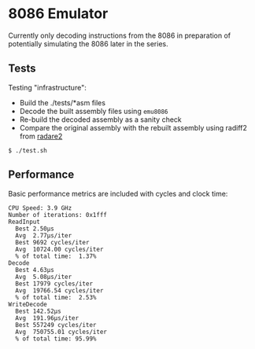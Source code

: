 # 8086 Emulator

Currently only decoding instructions from the 8086 in preparation of potentially simulating the 
8086 later in the series.

## Tests

Testing "infrastructure":

  * Build the ./tests/*asm files
  * Decode the built assembly files using `emu8086`
  * Re-build the decoded assembly as a sanity check
  * Compare the original assembly with the rebuilt assembly using radiff2 from [radare2](https://github.com/radareorg/radare2)

```
$ ./test.sh
```

## Performance

Basic performance metrics are included with cycles and clock time:

```
CPU Speed: 3.9 GHz
Number of iterations: 0x1fff
ReadInput
  Best 2.50µs
  Avg  2.77µs/iter
  Best 9692 cycles/iter
  Avg  10724.00 cycles/iter
  % of total time:  1.37%
Decode
  Best 4.63µs
  Avg  5.08µs/iter
  Best 17979 cycles/iter
  Avg  19766.54 cycles/iter
  % of total time:  2.53%
WriteDecode
  Best 142.52µs
  Avg  191.96µs/iter
  Best 557249 cycles/iter
  Avg  750755.01 cycles/iter
  % of total time: 95.99%
```
